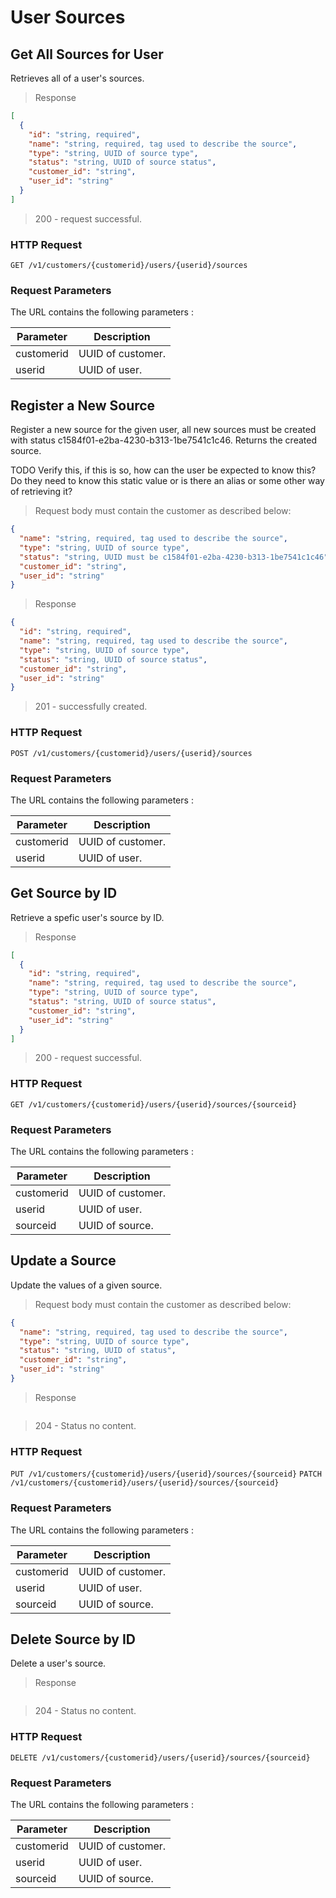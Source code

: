 # User Sources

## Get All Sources for User

Retrieves all of a user's sources.

> Response

```json
[
  {
    "id": "string, required",
    "name": "string, required, tag used to describe the source",
    "type": "string, UUID of source type",
    "status": "string, UUID of source status",
    "customer_id": "string",
    "user_id": "string"
  }
]
```

> 200 - request successful.

### HTTP Request

`GET /v1/customers/{customerid}/users/{userid}/sources`

### Request Parameters

The URL contains the following parameters :

| Parameter  | Description       |
| ---------- | ----------------- |
| customerid | UUID of customer. |
| userid     | UUID of user.     |

## Register a New Source

Register a new source for the given user, all new sources must be created with status c1584f01-e2ba-4230-b313-1be7541c1c46. Returns the created source.

TODO Verify this, if this is so, how can the user be expected to know this? Do they need to know this static value or is there an alias or some other way of retrieving it?

> Request body must contain the customer as described below:

```json
{
  "name": "string, required, tag used to describe the source",
  "type": "string, UUID of source type",
  "status": "string, UUID must be c1584f01-e2ba-4230-b313-1be7541c1c46",
  "customer_id": "string",
  "user_id": "string"
}
```

> Response

```json
{
  "id": "string, required",
  "name": "string, required, tag used to describe the source",
  "type": "string, UUID of source type",
  "status": "string, UUID of source status",
  "customer_id": "string",
  "user_id": "string"
}
```

> 201 - successfully created.

### HTTP Request

`POST /v1/customers/{customerid}/users/{userid}/sources`

### Request Parameters

The URL contains the following parameters :

| Parameter  | Description       |
| ---------- | ----------------- |
| customerid | UUID of customer. |
| userid     | UUID of user.     |

## Get Source by ID

Retrieve a spefic user's source by ID.

> Response

```json
[
  {
    "id": "string, required",
    "name": "string, required, tag used to describe the source",
    "type": "string, UUID of source type",
    "status": "string, UUID of source status",
    "customer_id": "string",
    "user_id": "string"
  }
]
```

> 200 - request successful.

### HTTP Request

`GET /v1/customers/{customerid}/users/{userid}/sources/{sourceid}`

### Request Parameters

The URL contains the following parameters :

| Parameter  | Description       |
| ---------- | ----------------- |
| customerid | UUID of customer. |
| userid     | UUID of user.     |
| sourceid   | UUID of source.   |

## Update a Source

Update the values of a given source.

> Request body must contain the customer as described below:

```json
{
  "name": "string, required, tag used to describe the source",
  "type": "string, UUID of source type",
  "status": "string, UUID of status",
  "customer_id": "string",
  "user_id": "string"
}
```

> Response

```

```

> 204 - Status no content.

### HTTP Request

`PUT /v1/customers/{customerid}/users/{userid}/sources/{sourceid}`
`PATCH /v1/customers/{customerid}/users/{userid}/sources/{sourceid}`

### Request Parameters

The URL contains the following parameters :

| Parameter  | Description       |
| ---------- | ----------------- |
| customerid | UUID of customer. |
| userid     | UUID of user.     |
| sourceid   | UUID of source.   |

## Delete Source by ID

Delete a user's source.

> Response

```

```

> 204 - Status no content.

### HTTP Request

`DELETE /v1/customers/{customerid}/users/{userid}/sources/{sourceid}`

### Request Parameters

The URL contains the following parameters :

| Parameter  | Description       |
| ---------- | ----------------- |
| customerid | UUID of customer. |
| userid     | UUID of user.     |
| sourceid   | UUID of source.   |

